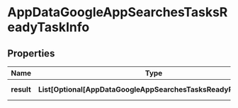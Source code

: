 # AppDataGoogleAppSearchesTasksReadyTaskInfo


## Properties

| Name | Type | Description | Notes |
|------------ | ------------- | ------------- | -------------|
**result** | **List[Optional[AppDataGoogleAppSearchesTasksReadyResultInfo]]** | array of results |[optional]|